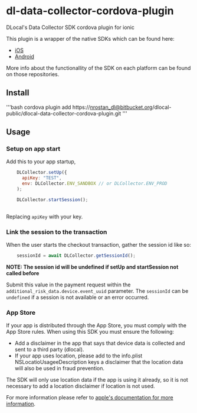 # dl-data-collector-cordova-plugin

DLocal's Data Collector SDK cordova plugin for ionic

This plugin is a wrapper of the native SDKs which can be found here:

* [iOS](https://bitbucket.org/dlocal-public/data-collector-sdk-ios/src/master/)
* [Android](https://bitbucket.org/dlocal-public/data-collector-sdk-android/src/master/)

More info about the functionallity of the SDK on each platform can be found on those repositories.

## Install
'''bash
cordova plugin add https://nrostan_dl@bitbucket.org/dlocal-public/dlocal-data-collector-cordova-plugin.git
'''

## Usage
### Setup on app start
Add this to your app startup, 
```javascript
    DLCollector.setUp({
      apiKey: "TEST",
      env: DLCollector.ENV_SANDBOX // or DLCollector.ENV_PROD
    );

    DLCollector.startSession();
    
```
Replacing `apiKey` with your key.

### Link the session to the transaction
When the user starts the checkout transaction, gather the session id like so:

```javascript
    sessionId = await DLCollector.getSessionId();
```

 **NOTE: The session id will be undefined if setUp and startSession not called before** 

Submit this value in the payment request within the `additional_risk_data.device.event_uuid` parameter. The `sessionId` can be `undefined` if a session is not available or an error occurred.

### App Store
If your app is distributed through the App Store, you must comply with the App Store rules. When using this SDK you must ensure the following: 

* Add a disclaimer in the app that says that device data is collected and sent to a third party (dlocal). 
* If your app uses location, please add to the info.plist NSLocatioUsageeDescription keys a disclaimer that the location data will also be used in fraud prevention.

The SDK will only use location data if the app is using it already, so it is not necessary to add a location disclaimer if location is not used.

For more information please refer to [apple's documentation for more information](https://developer.apple.com/documentation/uikit/protecting_the_user_s_privacy).

